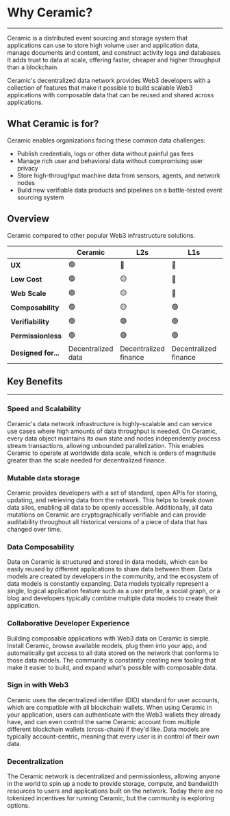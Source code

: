 # Why Ceramic?

---

Ceramic is a distributed event sourcing and storage system that applications can use to store high volume user and application data, manage documents and content, and construct activity logs and databases. 
It adds trust to data at scale, offering faster, cheaper and higher throughput than a blockchain.

Ceramic's decentralized data network provides Web3 developers with a collection of features that make it possible to build scalable Web3 applications with composable data that can be reused and shared across applications.



## What Ceramic is for?

Ceramic enables organizations facing these common data challenges:
- Publish credentials, logs or other data without painful gas fees
- Manage rich user and behavioral data without compromising user privacy
- Store high-throughput machine data from sensors, agents, and network nodes
- Build new verifiable data products and pipelines on a battle-tested event sourcing system

## Overview

Ceramic compared to other popular Web3 infrastructure solutions.

|   | Ceramic  | L2s | L1s | Web2 DB |
|---|---|---|---|---|
|__UX__| 🟢 | 🔴 | 🔴 | 🟢 |
|__Low Cost__| 🟢 | 🟡 | 🔴 | 🟢 |
|__Web Scale__| 🟢 | 🟡 | 🔴 | 🟡 |
|__Composability__| 🟢 | 🟡 | 🟢 | 🔴 |
|__Verifiability__| 🟢 | 🟢 | 🟢 | 🔴 |
|__Permissionless__| 🟢 | 🟢 | 🟢 | 🔴 |
|__Designed for...__| Decentralized data | Decentralized finance | Decentralized finance | Centralized data |


## Key Benefits

---
### Speed and Scalability
Ceramic's data network infrastructure is highly-scalable and can service use cases where high amounts of data throughput is needed. On Ceramic, every data object maintains its own state and nodes independently process stream transactions, allowing unbounded parallelization. This enables Ceramic to operate at worldwide data scale, which is orders of magnitude greater than the scale needed for decentralized finance.


### Mutable data storage 
Ceramic provides developers with a set of standard, open APIs for storing, updating, and retrieving data from the network. This helps to break down data silos, enabling all data to be openly accessible. Additionally, all data mutations on Ceramic are cryptographically verifiable and can provide auditability throughout all historical versions of a piece of data that has changed over time.

### Data Composability

Data on Ceramic is structured and stored in data models, which can be easily reused by different applications to share data between them. Data models are created by developers in the community, and the ecosystem of data models is constantly expanding. Data models typically represent a single, logical application feature such as a user profile, a social graph, or a blog and developers typically combine multiple data models to create their application.

### Collaborative Developer Experience

Building composable applications with Web3 data on Ceramic is simple. Install Ceramic, browse available models, plug them into your app, and automatically get access to all data stored on the network that conforms to those data models. The community is constantly creating new tooling that make it easier to build, and expand what's possible with composable data.

### Sign in with Web3

Ceramic uses the decentralized identifier (DID) standard for user accounts, which are compatible with all blockchain wallets. When using Ceramic in your application, users can authenticate with the Web3 wallets they already have, and can even control the same Ceramic account from multiple different blockchain wallets (cross-chain) if they'd like. Data models are typically account-centric, meaning that every user is in control of their own data.

### Decentralization

The Ceramic network is decentralized and permissionless, allowing anyone in the world to spin up a node to provide storage, compute, and bandwidth resources to users and applications built on the network. Today there are no tokenized incentives for running Ceramic, but the community is exploring options.

